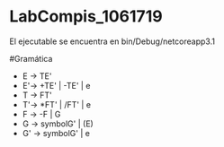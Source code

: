 # LabCompis_1061719
El ejecutable se encuentra en bin/Debug/netcoreapp3.1

#Gramática
- E -> TE'  
- E'-> +TE' | -TE' | e
- T -> FT'
- T'-> *FT' | /FT' | e
- F -> -F | G
- G -> symbolG' | (E)
- G' -> symbolG' | e
